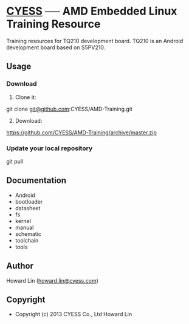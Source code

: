 # [CYESS](http://www.cyess.com) ── AMD Embedded Linux Training Resource

Training resources for TQ210 development board. TQ210 is an Android development board based on S5PV210.

## Usage

### Download

1. Clone it:

  git clone git@github.com:CYESS/AMD-Training.git

2. Download:

  https://github.com/CYESS/AMD-Training/archive/master.zip

### Update your local repository

  git pull

## Documentation

* Android
* bootloader
* datasheet
* fs
* kernel
* manual
* schematic
* toolchain
* tools

## Author

Howard Lin (howard.lin@cyess.com)

## Copyright

* Copyright (c) 2013 CYESS Co., Ltd Howard Lin